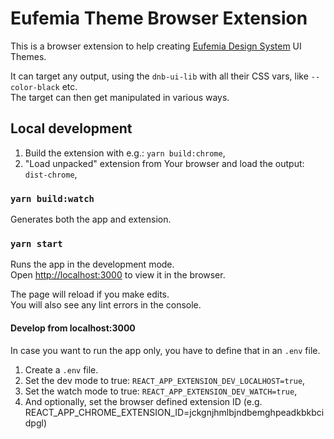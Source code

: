 # Eufemia Theme Browser Extension

This is a browser extension to help creating [Eufemia Design System](https://eufemia.dnb.no) UI Themes.

It can target any output, using the `dnb-ui-lib` with all their CSS vars, like `--color-black` etc.\
The target can then get manipulated in various ways.

## Local development

1. Build the extension with e.g.: `yarn build:chrome`,
1. "Load unpacked" extension from Your browser and load the output: `dist-chrome`,

### `yarn build:watch`

Generates both the app and extension.

### `yarn start`

Runs the app in the development mode.\
Open [http://localhost:3000](http://localhost:3000) to view it in the browser.

The page will reload if you make edits.\
You will also see any lint errors in the console.

#### Develop from localhost:3000

In case you want to run the app only, you have to define that in an `.env` file.

1. Create a `.env` file.
1. Set the dev mode to true: `REACT_APP_EXTENSION_DEV_LOCALHOST=true`,
1. Set the watch mode to true: `REACT_APP_EXTENSION_DEV_WATCH=true`,
1. And optionally, set the browser defined extension ID (e.g. REACT_APP_CHROME_EXTENSION_ID=jckgnjhmlbjndbemghpeadkbkbcidpgl)
